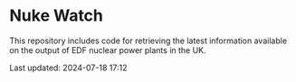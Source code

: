 # Nuke Watch

This repository includes code for retrieving the latest information available on the output of EDF nuclear power plants in the UK.

Last updated: 2024-07-18 17:12